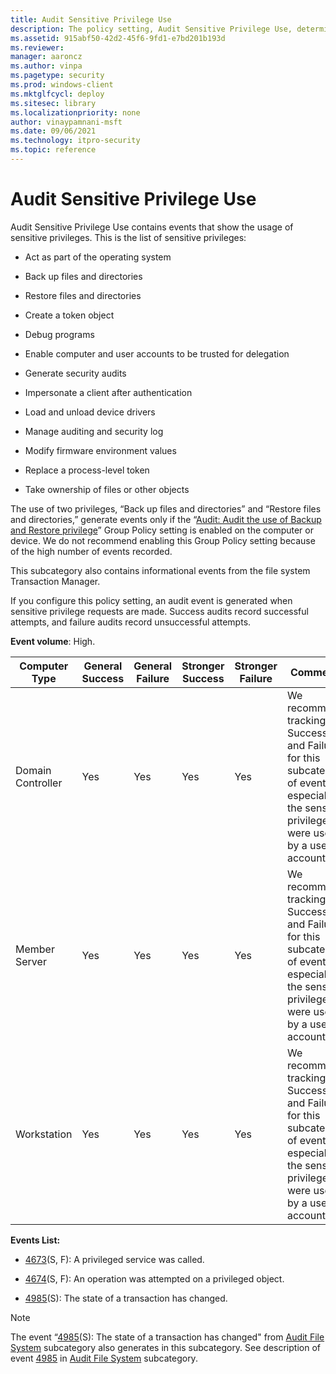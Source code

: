 ```yaml
---
title: Audit Sensitive Privilege Use 
description: The policy setting, Audit Sensitive Privilege Use, determines if the operating system generates audit events when sensitive privileges (user rights) are used.
ms.assetid: 915abf50-42d2-45f6-9fd1-e7bd201b193d
ms.reviewer: 
manager: aaroncz
ms.author: vinpa
ms.pagetype: security
ms.prod: windows-client
ms.mktglfcycl: deploy
ms.sitesec: library
ms.localizationpriority: none
author: vinaypamnani-msft
ms.date: 09/06/2021
ms.technology: itpro-security
ms.topic: reference
---
```


# Audit Sensitive Privilege Use


Audit Sensitive Privilege Use contains events that show the usage of sensitive privileges. This is the list of sensitive privileges:

-   Act as part of the operating system

-   Back up files and directories

-   Restore files and directories

-   Create a token object

-   Debug programs

-   Enable computer and user accounts to be trusted for delegation

-   Generate security audits

-   Impersonate a client after authentication

-   Load and unload device drivers

-   Manage auditing and security log

-   Modify firmware environment values

-   Replace a process-level token

-   Take ownership of files or other objects

The use of two privileges, “Back up files and directories” and “Restore files and directories,” generate events only if the “[Audit: Audit the use of Backup and Restore privilege](/previous-versions/windows/it-pro/windows-server-2012-R2-and-2012/jj852206(v=ws.11))” Group Policy setting is enabled on the computer or device. We do not recommend enabling this Group Policy setting because of the high number of events recorded.

This subcategory also contains informational events from the file system Transaction Manager.

If you configure this policy setting, an audit event is generated when sensitive privilege requests are made. Success audits record successful attempts, and failure audits record unsuccessful attempts.

**Event volume**: High.

| Computer Type     | General Success | General Failure | Stronger Success | Stronger Failure | Comments                                                                                                                                      |
|-------------------|-----------------|-----------------|------------------|------------------|-----------------------------------------------------------------------------------------------------------------------------------------------|
| Domain Controller | Yes             | Yes             | Yes              | Yes              | We recommend tracking Success and Failure for this subcategory of events, especially if the sensitive privileges were used by a user account. |
| Member Server     | Yes             | Yes             | Yes              | Yes              | We recommend tracking Success and Failure for this subcategory of events, especially if the sensitive privileges were used by a user account. |
| Workstation       | Yes             | Yes             | Yes              | Yes              | We recommend tracking Success and Failure for this subcategory of events, especially if the sensitive privileges were used by a user account. |

**Events List:**

-   [4673](event-4673.md)(S, F): A privileged service was called.

-   [4674](event-4674.md)(S, F): An operation was attempted on a privileged object.

-   [4985](event-4985.md)(S): The state of a transaction has changed.

>[!NOTE] 
> The event “[4985](event-4985.md)(S): The state of a transaction has changed" from [Audit File System](audit-file-system.md) subcategory also generates in this subcategory. See description of event [4985](event-4985.md) in [Audit File System](audit-file-system.md) subcategory.